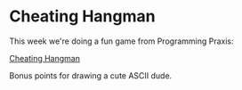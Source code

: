 # Cheating Hangman

This week we're doing a fun game from Programming Praxis: 

[Cheating Hangman](https://programmingpraxis.com/2011/12/27/cheating-hangman/)

Bonus points for drawing a cute ASCII dude.
